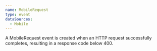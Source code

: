 ```yaml
---
name: MobileRequest
type: event
dataSources:
  - Mobile
---
```


A MobileRequest event is created when an HTTP request successfully completes, resulting in a response code below 400.